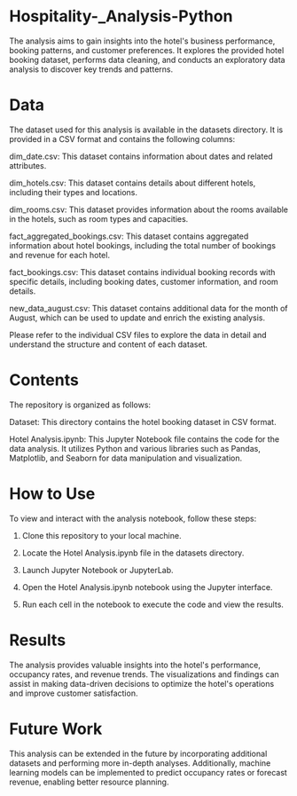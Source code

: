 # Hospitality-_Analysis-Python
The analysis aims to gain insights into the hotel's business performance, booking patterns, and customer preferences. It explores the provided hotel booking dataset, performs data cleaning, and conducts an exploratory data analysis to discover key trends and patterns.

# Data
The dataset used for this analysis is available in the datasets directory. It is provided in a CSV format and contains the following columns:

dim_date.csv: This dataset contains information about dates and related attributes.

dim_hotels.csv: This dataset contains details about different hotels, including their types and locations.

dim_rooms.csv: This dataset provides information about the rooms available in the hotels, such as room types and capacities.

fact_aggregated_bookings.csv: This dataset contains aggregated information about hotel bookings, including the total number of bookings and revenue for each hotel.

fact_bookings.csv: This dataset contains individual booking records with specific details, including booking dates, customer information, and room details.

new_data_august.csv: This dataset contains additional data for the month of August, which can be used to update and enrich the existing analysis.

Please refer to the individual CSV files to explore the data in detail and understand the structure and content of each dataset.

# Contents
The repository is organized as follows:

Dataset: This directory contains the hotel booking dataset in CSV format.


Hotel Analysis.ipynb: This Jupyter Notebook file contains the code for the data analysis. It utilizes Python and various libraries such as Pandas, Matplotlib, and Seaborn for data manipulation and visualization.


# How to Use

To view and interact with the analysis notebook, follow these steps:

1. Clone this repository to your local machine.

2. Locate the Hotel Analysis.ipynb file in the datasets directory.

3. Launch Jupyter Notebook or JupyterLab.

4. Open the Hotel Analysis.ipynb notebook using the Jupyter interface.

5. Run each cell in the notebook to execute the code and view the results.

# Results

The analysis provides valuable insights into the hotel's performance, occupancy rates, and revenue trends. The visualizations and findings can assist in making data-driven decisions to optimize the hotel's operations and improve customer satisfaction.

# Future Work

This analysis can be extended in the future by incorporating additional datasets and performing more in-depth analyses. Additionally, machine learning models can be implemented to predict occupancy rates or forecast revenue, enabling better resource planning.
